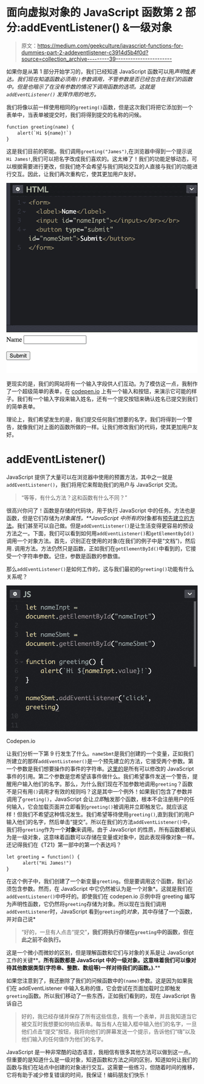 # 面向虚拟对象的 JavaScript 函数第 2 部分:addEventListener() &一级对象

> 原文：<https://medium.com/geekculture/javascript-functions-for-dummies-part-2-addeventlistener-c3914d5b4f0d?source=collection_archive---------39----------------------->

如果你是从第 1 部分开始学习的，我们已经知道 JavaScript 函数可以用*声明*或*表达。*我们现在知道函数必须用`()`参数调用，不管参数是否已经包含在我们的函数中。但是也暗示了在没有参数的情况下调用函数*的选项。这就是`addEventListener()` 发挥作用的地方。*

我们将像以前一样使用相同的`greeting()`函数，但是这次我们将把它添加到一个表单中，当表单被提交时，我们将得到提交的名称的问候。

```
function greeting(name) {
    alert(`Hi ${name}!`)
}
```

这是我们目前的职能。我们调用`greeting("James")`,在浏览器中得到一个提示说`Hi James!`,我们可以把名字改成我们喜欢的。这太棒了！我们的功能足够动态，可以根据需要进行更改，但我们绝不会希望与我们网站交互的人直接与我们的功能进行交互。因此，让我们再次重构它，使其更加用户友好。

![](img/f3e7d7cc121f809da84ac8d0872b7c74.png)

更现实的是，我们的网站将有一个输入字段供人们互动。为了模仿这一点，我制作了一个超级简单的表单，在 [codepen.io](https://codepen.io/jbondeson19/pen/gOgVrXa) 上有一个输入和按钮，来演示它可能的样子。我们有一个输入字段来输入姓名，还有一个提交按钮来确认姓名已提交到我们的简单表单。

理论上，我们希望发生的是，我们提交任何我们想要的名字，我们将得到一个警告，就像我们对上面的函数所做的一样。让我们修改我们的代码，使其更加用户友好。

# addEventListener()

JavaScript 提供了大量可以在浏览器中使用的预置方法，其中之一就是`addEventListener()`，我们将用它来帮助我们的用户与 JavaScript 交流。

> “等等，有什么方法？这和函数有什么不同？”

很高兴你问了！函数是存储的代码块，用于执行 JavaScript 中的任务。方法也是函数，但是它们存储为*对象属性。**JavaScript 中所有的*对象都有[预先建立的方法](https://www.tutorialspoint.com/javascript/javascript_builtin_functions.htm)。我们甚至可以自己做。但是`addEventListener()`是让生活变得更容易的预设方法之一。下面，我们可以看到如何用`addEventListener()`和`getElementById()`调用一个对象方法。首先，识别正在使用的对象(在我们的例子中是“文档”)，然后用`.`调用方法。方法仍然只是函数，正如我们在`getElementById()`中看到的，它接受一个字符串参数。记住，参数是函数的参数值。

那么`addEventListener()`是如何工作的，这与我们最初的`greeting()`功能有什么关系呢？

![](img/b97dc344836ab5d4010c4c1f019be940.png)

Codepen.io

让我们分析一下第 9 行发生了什么。`nameSbmt`是我们创建的一个变量，正如我们所建立的那样`addEventListener()`是一个预先建立的方法，它接受两个参数。第一个参数是我们想要操作的事件的字符串。[这里的](https://developer.mozilla.org/en-US/docs/Web/Events)是所有可以修改的 JavaScript 事件的引用。第二个参数是您希望该事件做什么。我们希望事件发送一个警告，提醒用户输入他们的名字。那么，为什么我们现在不加参数地调用`greeting`？函数不是只有用`()`调用才有效的规则吗？这是其中一个例外！如果我们包含了参数并调用了`greeting()`，JavaScript 会让*立即*触发那个函数，根本不会注册用户的任何输入，它会加载页面并立即看到`greeting()`被调用并立即触发它。就应该这样！但我们不希望这种情况发生。我们希望等待使用`greeting()`,直到我们的用户输入他们的名字，然后单击“提交”。所以在我们的方法`addEventListener()`中，我们将`greeting`作为一个**对象**来调用。由于 JavaScript 的性质，所有函数都被认为是一级对象，这意味着函数可以存储在变量或对象中，因此表现得像对象一样。还记得我们在《T21》第一部中的第一个表达吗？

```
let greeting = function() {
      alert("Hi James!")
}
```

在这个例子中，我们创建了一个新变量`greeting`。但是要调用这个函数，我们必须包含参数。然而，在 JavaScript 中它仍然被认为是一个对象*。这就是我们在`addEventListener()`中呼吁的。即使我们在 codepen.io 示例中将 greeting 编写为声明性函数，它仍然将`greeting`存储为对象。所以现在当我们调用`addEventListener`时，JavaScript 看到`greeting`的*对象*，其中存储了一个函数，并对自己说*

> “好的，一旦有人点击“提交”**，我们将执行存储在`greeting`中的函数，但在此之前不会执行。**

这是一个微小而微妙的区别，但是理解函数和它们与对象的关系是让 JavaScript 工作的关键**。**所有函数都是 JavaScript 中的一级对象。这意味着我们可以像对待其他数据类型(字符串、整数、数组等)一样对待我们的函数。).****

如果您注意到了，我还删除了我们的问候函数中的`(name)`参数。这是因为如果我们在 addEventListener 中输入名称的值，它会尝试在页面加载时立即触发`greeting`函数。所以我们移动了一些东西，正如我们看到的，现在 JavaScript 告诉自己

> 好的，我已经存储并保存了所有这些信息，我有一个表单，并且我知道当它被交互时我想要如何响应表单。每当有人在输入框中输入他们的名字，一旦他们点击“提交”按钮，我将向他们的屏幕发送一个提示，告诉他们“嗨”以及他们输入的任何值作为他们的名字。

JavaScript 是一种非常酷的动态语言，我相信有很多其他方法可以做到这一点。但重要的是知道什么是一级对象，知道函数和方法之间的区别，知道如何让我们的函数与我们在站点中创建的对象进行交互。这需要一些练习，但随着时间的推移，它将有助于减少修复错误的时间，我保证！编码朋友们快乐！